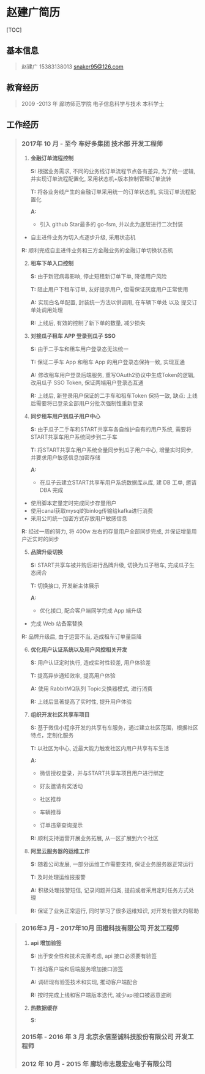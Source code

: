 # 赵建广简历

[TOC]

## 基本信息

> 赵建广		15383138013		snaker95@126.com



## 教育经历

> 2009 -2013 年 廊坊师范学院 电子信息科学与技术 本科学士



## 工作经历

> ### 2017年 10 月 - 至今 车好多集团 技术部 开发工程师
>
> 1. **金融订单流程控制**
>
>    **S:** 根据业务需求, 不同的业务线订单流程节点各有差异, 为了统一逻辑, 并实现订单流程配置化, 采用状态机+版本控制管理订单流转
>
>    **T:** 将各业务线产生的金融订单采用统一的订单状态机, 实现订单流程配置化
>
>    **A:**
>
>    * 引入 github Star最多的 go-fsm, 并以此为底层进行二次封装
>   * 自主进件业务为切入点逐步升级, 采用状态机
> 
>    **R:** 顺利完成自主进件业务和三方金融业务的金融订单切换状态机
>
> 2. **租车下单入口控制**
>
>    **S:** 由于新冠病毒影响, 停止短租新订单下单, 降低用户风险
>
>    **T:** 阻止用户下租车订单, 友好提示用户, 但需保证灰度用户正常使用
>
>    **A:** 实现白名单配置, 封装统一方法以供调用, 在车辆下单处 以及 提交订单处调用处理
>
>    **R:** 上线后, 有效的控制了新下单的数量, 减少损失
>
> 3. **对接瓜子租车 APP 登录到瓜子 SSO**
>
>    **S:** 由于二手车和租车用户登录态无法统一
>
>    **T:**  保证二手车 App 和租车 App 的用户登录态保持一致, 实现互通
>
>    **A:** 修改租车用户登录后端服务, 重写OAuth2协议中生成Token的逻辑, 改用瓜子 SSO Token, 保证两端用户登录态互通
>
>    **R:** 上线后, 新登录用户保证的二手车和租车Token 保持一致, 缺点: 上线后需要将已登录全部用户分批次强制性重新登录
>
> 4. **同步租车用户到瓜子用户中心**
>
>    **S:** 由于瓜子二手车和START共享车各自维护自有的用户系统, 需要将START共享车用户系统同步到二手车
>
>    **T:**  将START共享车用户系统全量同步到瓜子用户中心, 增量实时同步, 并要求用户敏感信息加密存储
>
>    **A:** 
>
>    * 在瓜子云建立START共享车用户系统数据库从库, 建 DB 工单, 邀请 DBA 完成
>   * 使用脚本定量定时完成同步存量用户
>    * 使用canal获取mysql的binlog传输给kafka进行消费
>    * 采用公司统一加密方式存放用户敏感信息
> 
>    **R:** 经过一周的努力, 将 400w 左右的存量用户全部同步完成, 并保证增量用户近实时的同步
>
> 5. **品牌升级切换**
>
>    **S:** START共享车被并购后进行品牌升级, 切换为瓜子租车, 完成瓜子生态闭合
>
>    **T:** 切换接口, 开发新主体展示
>
>    **A:** 
>
>    * 优化接口, 配合客户端同学完成 App 端升级
>   * 完成 Web 站备案替换
> 
>    **R:** 品牌升级后, 由于运营不当, 造成租车订单量巨降
>
> 6. **优化用户认证系统以及用户风控相关开发**
>
>    **S:** 用户认证定时执行, 造成实时性较差, 用户体验差
>
>    **T:** 提高异步通知效率, 提高用户体验
>
>    **A:** 使用 RabbitMQ队列 Topic交换器模式, 进行消费
>
>    **R:** 上线后显著提高了实时性, 提升用户体验
>
> 7. **组织开发社区共享车项目**
>
>    **S:** 基于微信小程序开发的共享有车服务，通过建立社区范围，根据社区特点，定制化服务
>
>    **T:** 以社区为中心, 近最大能力触发社区内用户共享有车生活
>
>    **A:**
>
>    * 微信授权登录，并与START共享车项目用户进行绑定
>
>    * 好友邀请有奖活动
>
>    * 社区推荐
>
>    * 车辆推荐
>
>    * 订单违章查询提示
>
>    **R:** 顺利支持运营开展业务拓展, 从一区扩展到六个社区
>
> 8. **阿里云服务器的运维工作**
>
>    **S:** 随着公司发展, 一部分运维工作需要支持, 保证业务服务器正常运行
>
>    **T:** 及时处理运维报报警
>
>    **A:** 积极处理报警短信, 记录问题并归类, 提前或者采用定时任务方式处理
>
>    **R:** 保证了业务正常运行, 同时学习了很多运维知识, 对开发有很大的帮助
>
> 

> ### 2016年3 月 - 2017年10月 田橙科技有限公司 开发工程师
>
> 1. **api 增加验签**
>
>    **S:** 出于安全性和技术完善考虑, api 接口必须要有验签
>
>    **T:** 推动客户端和后端服务增加接口验签
>
>    **A:** 调研现有验签技术和实现, 推动客户端配合
>
>    **R:** 按时完成上线和客户端版本迭代, 减少api接口被恶意盗刷
>
> 2. **热数据缓存**
>
>    **S:**
>
> ### 2015年 - 2016 年 3 月 北京永信至诚科技股份有限公司 开发工程师
>
> ### 2012 年 10 月 - 2015 年 廊坊市志晟宏业电子有限公司